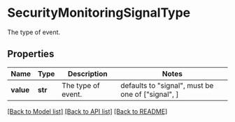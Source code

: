 # SecurityMonitoringSignalType

The type of event.

## Properties

| Name      | Type    | Description        | Notes                                             |
| --------- | ------- | ------------------ | ------------------------------------------------- |
| **value** | **str** | The type of event. | defaults to "signal", must be one of ["signal", ] |

[[Back to Model list]](README.md#documentation-for-models) [[Back to API list]](README.md#documentation-for-api-endpoints) [[Back to README]](README.md)
